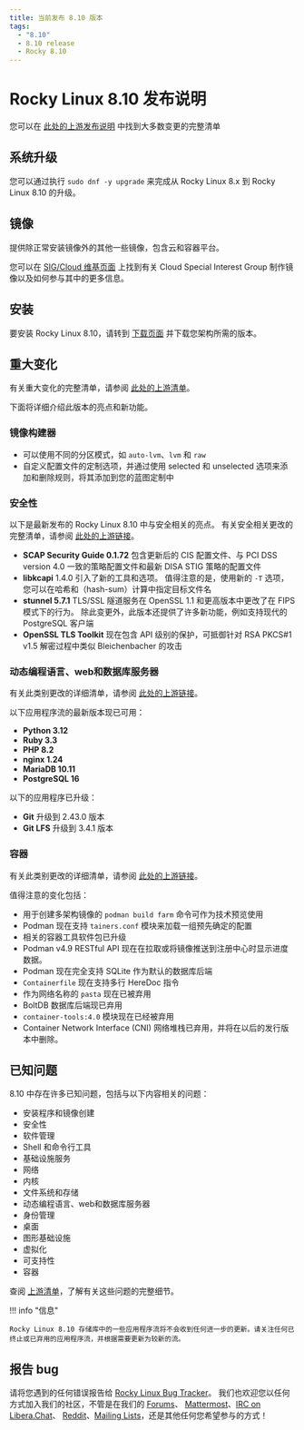 ```yaml
---
title: 当前发布 8.10 版本
tags:
  - "8.10"
  - 8.10 release
  - Rocky 8.10
---
```


# Rocky Linux 8.10 发布说明

您可以在 [此处的上游发布说明](https://access.redhat.com/documentation/en-us/red_hat_enterprise_linux/8/html/8.10_release_notes/index) 中找到大多数变更的完整清单

## 系统升级

您可以通过执行 `sudo dnf -y upgrade` 来完成从 Rocky Linux 8.x 到 Rocky Linux 8.10 的升级。

## 镜像

提供除正常安装镜像外的其他一些镜像，包含云和容器平台。

您可以在 [SIG/Cloud 维基页面](https://sig-cloud.rocky.page/) 上找到有关 Cloud Special Interest Group 制作镜像以及如何参与其中的更多信息。

## 安装

要安装 Rocky Linux 8.10，请转到 [下载页面](https://rockylinux.org/download/) 并下载您架构所需的版本。

## 重大变化

有关重大变化的完整清单，请参阅 [此处的上游清单](https://access.redhat.com/documentation/en-us/red_hat_enterprise_linux/8/html/8.10_release_notes/overview#overview-major-changes)。

下面将详细介绍此版本的亮点和新功能。

### 镜像构建器

- 可以使用不同的分区模式，如 `auto-lvm`、`lvm` 和 `raw`
- 自定义配置文件的定制选项，并通过使用 selected 和 unselected 选项来添加和删除规则，将其添加到您的蓝图定制中

### 安全性

以下是最新发布的 Rocky Linux 8.10 中与安全相关的亮点。 有关安全相关更改的完整清单，请参阅 [此处的上游链接](https://access.redhat.com/documentation/en-us/red_hat_enterprise_linux/8/html/8.10_release_notes/new-features#new-features-security)。

- **SCAP Security Guide 0.1.72** 包含更新后的 CIS 配置文件、与 PCI DSS version 4.0 一致的策略配置文件和最新 DISA STIG 策略的配置文件
- **libkcapi** 1.4.0 引入了新的工具和选项。 值得注意的是，使用新的 `-T` 选项，您可以在哈希和（hash-sum）计算中指定目标文件名
- **stunnel 5.7.1** TLS/SSL 隧道服务在 OpenSSL 1.1 和更高版本中更改了在 FIPS 模式下的行为。 除此变更外，此版本还提供了许多新功能，例如支持现代的 PostgreSQL 客户端
- **OpenSSL TLS Toolkit** 现在包含 API 级别的保护，可抵御针对 RSA PKCS#1 v1.5 解密过程中类似 Bleichenbacher 的攻击

### 动态编程语言、web和数据库服务器

有关此类别更改的详细清单，请参阅 [此处的上游链接](https://access.redhat.com/documentation/en-us/red_hat_enterprise_linux/8/html/8.10_release_notes/new-features#new-features-dynamic-programming-languages-web-and-database-servers)。

以下应用程序流的最新版本现已可用：

- **Python 3.12**
- **Ruby 3.3**
- **PHP 8.2**
- **nginx 1.24**
- **MariaDB 10.11**
- **PostgreSQL 16**

以下的应用程序已升级：

- **Git** 升级到 2.43.0 版本
- **Git LFS** 升级到 3.4.1 版本

### 容器

有关此类别更改的详细清单，请参阅 [此处的上游链接](https://access.redhat.com/documentation/en-us/red_hat_enterprise_linux/8/html/8.10_release_notes/new-features#new-features-containers)。

值得注意的变化包括：

- 用于创建多架构镜像的 `podman build farm` 命令可作为技术预览使用
- Podman 现在支持 `tainers.conf` 模块来加载一组预先确定的配置
- 相关的容器工具软件包已升级
- Podman v4.9 RESTful API 现在在拉取或将镜像推送到注册中心时显示进度数据。
- Podman 现在完全支持 SQLite 作为默认的数据库后端
- `Containerfile` 现在支持多行 HereDoc 指令
- 作为网络名称的 `pasta` 现在已被弃用
- BoltDB 数据库后端现已弃用
- `container-tools:4.0` 模块现在已经被弃用
- Container Network Interface (CNI) 网络堆栈已弃用，并将在以后的发行版本中删除。

## 已知问题

8.10 中存在许多已知问题，包括与以下内容相关的问题：

- 安装程序和镜像创建
- 安全性
- 软件管理
- Shell 和命令行工具
- 基础设施服务
- 网络
- 内核
- 文件系统和存储
- 动态编程语言、web和数据库服务器
- 身份管理
- 桌面
- 图形基础设施
- 虚拟化
- 可支持性
- 容器

查阅 [上游清单](https://access.redhat.com/documentation/en-us/red_hat_enterprise_linux/8/html/8.10_release_notes/known-issues)，了解有关这些问题的完整细节。

!!! info "信息"

```
Rocky Linux 8.10 存储库中的一些应用程序流将不会收到任何进一步的更新。请关注任何已终止或已弃用的应用程序流，并根据需要更新为较新的流。
```

## 报告 bug

请将您遇到的任何错误报告给 [Rocky Linux Bug Tracker](https://bugs.rockylinux.org/)。 我们也欢迎您以任何方式加入我们的社区，不管是在我们的 [Forums](https://forums.rockylinux.org)、 [Mattermost](https://chat.rockylinux.org)、[IRC on Libera.Chat](irc://irc.liberachat/rockylinux)、 [Reddit](https://reddit.com/r/rockylinux)、[Mailing Lists](https://lists.resf.org)，还是其他任何您希望参与的方式！

